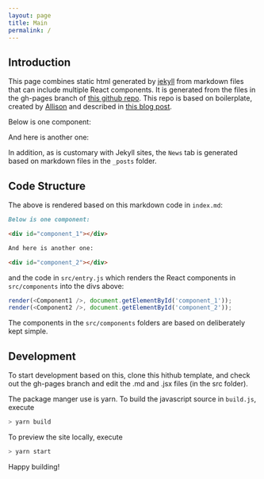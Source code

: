 ```yaml
---
layout: page
title: Main
permalink: /
---
```


## Introduction
This page combines static html generated by [jekyll](https://jekyllrb.com/) from markdown files that can include multiple React components. It is generated from the files in the gh-pages branch of [this github repo](https://github.com/dellaert/gh-pages-jekyll-react). This repo is based on boilerplate, created by [Allison]() and described in [this blog post](https://medium.com/@allizadrozny/using-webpack-and-react-with-jekyll-cfe137f8a2cc).

Below is one component:

<div id="component_1"></div>

And here is another one:

<div id="component_2"></div>

In addition, as is customary with Jekyll sites, the `News` tab is generated based on markdown files in the `_posts` folder.

## Code Structure
The above is rendered based on this markdown code in `index.md`:

```md
Below is one component:

<div id="component_1"></div>

And here is another one:

<div id="component_2"></div>
```

and the code in `src/entry.js` which renders the React components in `src/components` into the divs above:

```js
render(<Component1 />, document.getElementById('component_1'));
render(<Component2 />, document.getElementById('component_2'));
```

The components in the `src/components` folders are based on deliberately kept simple.

## Development
To start development based on this, clone this hithub template, and check out the gh-pages branch and edit the .md and .jsx files (in the src folder).

The package manger use is yarn. To build the javascript source in `build.js`, execute

```sh
> yarn build
```

To preview the site locally, execute

```sh
> yarn start
```

Happy building!



